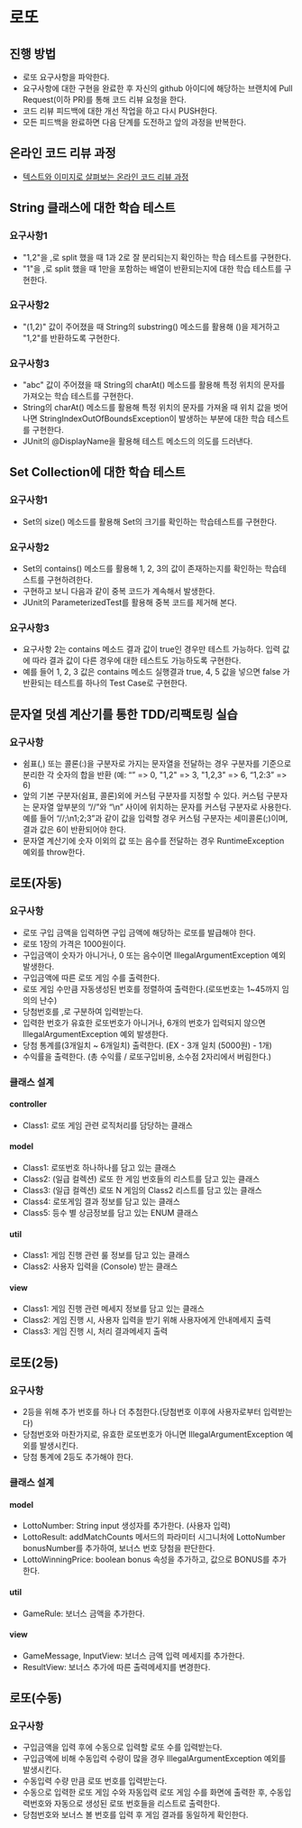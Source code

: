 # 로또
## 진행 방법
* 로또 요구사항을 파악한다.
* 요구사항에 대한 구현을 완료한 후 자신의 github 아이디에 해당하는 브랜치에 Pull Request(이하 PR)를 통해 코드 리뷰 요청을 한다.
* 코드 리뷰 피드백에 대한 개선 작업을 하고 다시 PUSH한다.
* 모든 피드백을 완료하면 다음 단계를 도전하고 앞의 과정을 반복한다.

## 온라인 코드 리뷰 과정
* [텍스트와 이미지로 살펴보는 온라인 코드 리뷰 과정](https://github.com/next-step/nextstep-docs/tree/master/codereview)

## String 클래스에 대한 학습 테스트
### 요구사항1
* "1,2"을 ,로 split 했을 때 1과 2로 잘 분리되는지 확인하는 학습 테스트를 구현한다.
* "1"을 ,로 split 했을 때 1만을 포함하는 배열이 반환되는지에 대한 학습 테스트를 구현한다.

### 요구사항2
* "(1,2)" 값이 주어졌을 때 String의 substring() 메소드를 활용해 ()을 제거하고 "1,2"를 반환하도록 구현한다.

### 요구사항3
* "abc" 값이 주어졌을 때 String의 charAt() 메소드를 활용해 특정 위치의 문자를 가져오는 학습 테스트를 구현한다.
* String의 charAt() 메소드를 활용해 특정 위치의 문자를 가져올 때 위치 값을 벗어나면 StringIndexOutOfBoundsException이 발생하는 부분에 대한 학습 테스트를 구현한다.
* JUnit의 @DisplayName을 활용해 테스트 메소드의 의도를 드러낸다.

## Set Collection에 대한 학습 테스트
### 요구사항1
* Set의 size() 메소드를 활용해 Set의 크기를 확인하는 학습테스트를 구현한다.

### 요구사항2
* Set의 contains() 메소드를 활용해 1, 2, 3의 값이 존재하는지를 확인하는 학습테스트를 구현하려한다.
* 구현하고 보니 다음과 같이 중복 코드가 계속해서 발생한다.
* JUnit의 ParameterizedTest를 활용해 중복 코드를 제거해 본다.

### 요구사항3
* 요구사항 2는 contains 메소드 결과 값이 true인 경우만 테스트 가능하다. 입력 값에 따라 결과 값이 다른 경우에 대한 테스트도 가능하도록 구현한다.
* 예를 들어 1, 2, 3 값은 contains 메소드 실행결과 true, 4, 5 값을 넣으면 false 가 반환되는 테스트를 하나의 Test Case로 구현한다.

## 문자열 덧셈 계산기를 통한 TDD/리팩토링 실습
### 요구사항
* 쉼표(,) 또는 콜론(:)을 구분자로 가지는 문자열을 전달하는 경우 구분자를 기준으로 분리한 각 숫자의 합을 반환 (예: “” => 0, "1,2" => 3, "1,2,3" => 6, “1,2:3” => 6)
* 앞의 기본 구분자(쉼표, 콜론)외에 커스텀 구분자를 지정할 수 있다. 커스텀 구분자는 문자열 앞부분의 “//”와 “\n” 사이에 위치하는 문자를 커스텀 구분자로 사용한다. 예를 들어 “//;\n1;2;3”과 같이 값을 입력할 경우 커스텀 구분자는 세미콜론(;)이며, 결과 값은 6이 반환되어야 한다.
* 문자열 계산기에 숫자 이외의 값 또는 음수를 전달하는 경우 RuntimeException 예외를 throw한다.

## 로또(자동)
### 요구사항
* 로또 구입 금액을 입력하면 구입 금액에 해당하는 로또를 발급해야 한다.
* 로또 1장의 가격은 1000원이다.
* 구입금액이 숫자가 아니거나, 0 또는 음수이면 IllegalArgumentException 예외 발생한다.
* 구입금액에 따른 로또 게임 수를 출력한다.
* 로또 게임 수만큼 자동생성된 번호를 정렬하여 출력한다.(로또번호는 1~45까지 임의의 난수)
* 당첨번호를 ,로 구분하여 입력받는다.
* 입력한 번호가 유효한 로또번호가 아니거나, 6개의 번호가 입력되지 않으면 IllegalArgumentException 예외 발생한다.
* 당첨 통계를(3개일치 ~ 6개일치) 출력한다. (EX - 3개 일치 (5000원) - 1개)
* 수익률을 출력한다. (총 수익률 / 로또구입비용, 소수점 2자리에서 버림한다.)

### 클래스 설계
#### controller
* Class1: 로또 게임 관련 로직처리를 담당하는 클래스
#### model
* Class1: 로또번호 하나하나를 담고 있는 클래스
* Class2: (일급 컬렉션) 로또 한 게임 번호들의 리스트를 담고 있는 클래스
* Class3: (일급 컬렉션) 로또 N 게임의 Class2 리스트를 담고 있는 클래스
* Class4: 로또게임 결과 정보를 담고 있는 클래스
* Class5: 등수 별 상금정보를 담고 있는 ENUM 클래스
#### util
* Class1: 게임 진행 관련 룰 정보를 담고 있는 클래스
* Class2: 사용자 입력을 (Console) 받는 클래스
#### view
* Class1: 게임 진행 관련 메세지 정보를 담고 있는 클래스
* Class2: 게임 진행 시, 사용자 입력을 받기 위해 사용자에게 안내메세지 출력
* Class3: 게임 진행 시, 처리 결과메세지 출력

## 로또(2등)
### 요구사항
* 2등을 위해 추가 번호를 하나 더 추첨한다.(당첨번호 이후에 사용자로부터 입력받는다)
* 당첨번호와 마찬가지로, 유효한 로또번호가 아니면 IllegalArgumentException 예외를 발생시킨다.
* 당첨 통계에 2등도 추가해야 한다.

### 클래스 설계
#### model
* LottoNumber: String input 생성자를 추가한다. (사용자 입력) 
* LottoResult: addMatchCounts 메서드의 파라미터 시그니처에 LottoNumber bonusNumber를 추가하여, 보너스 번호 당첨을 판단한다.
* LottoWinningPrice: boolean bonus 속성을 추가하고, 값으로 BONUS를 추가한다.

#### util
* GameRule: 보너스 금액을 추가한다.

#### view
* GameMessage, InputView: 보너스 금액 입력 메세지를 추가한다.
* ResultView: 보너스 추가에 따른 출력메세지를 변경한다.

## 로또(수동)
### 요구사항
* 구입금액을 입력 후에 수동으로 입력할 로또 수를 입력받는다.
* 구입금액에 비해 수동입력 수량이 많을 경우 IllegalArgumentException 예외를 발생시킨다.
* 수동입력 수량 만큼 로또 번호를 입력받는다.
* 수동으로 입력한 로또 게임 수와 자동입력 로또 게임 수를 화면에 출력한 후, 수동입력번호와 자동으로 생성된 로또 번호들을 리스트로 출력한다.
* 당첨번호와 보너스 볼 번호를 입력 후 게임 결과를 동일하게 확인한다.